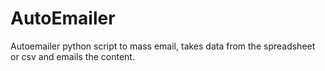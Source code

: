 # AutoEmailer
Autoemailer python script to mass email, takes data from the spreadsheet or csv and emails the content.
